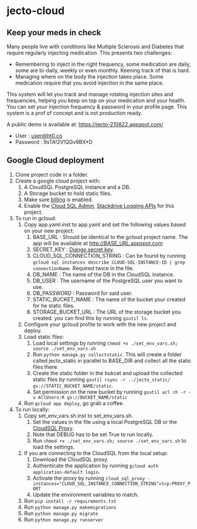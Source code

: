 # jecto-cloud
## Keep your meds in check

Many people live with conditions like Multiple Sclerosis and Diabetes
that require regularly injecting medication. This presents two challenges:
* Remembering to inject in the right frequency, some medication are daily,
 some are bi-daily, weekly or even monthly. Keening track of that is hard.
* Managing where on the body the injection takes place. Some medication require that you avoid injection in the same place.  

This system will let you track and manage rotating injection sites and frequencies, helping you keep on top on your 
medication and your health. You can set your injection frequency & password in your profile page.  This system is 
a prof of concept and is not production ready. 


A public demo is available at: https://jecto-210822.appspot.com/

* User : user@ht0.co
* Password : 9sTA!2V!QGv9BX*D

## Google Cloud deployment

1. Clone project code in a folder.
1. Create a google cloud project with:
   1. A CloudSQL PostgreSQL instance and a DB.
   1. A Storage bucket to hold static files.
   1. Make sure [billing](https://cloud.google.com/billing/docs/how-to/modify-project) is enabled.
   1. Enable the [Cloud SQL Admin](https://console.developers.google.com/apis/api/sqladmin.googleapis.com/), [Stackdrive Logging APIs](https://console.cloud.google.com/flows/enableapi?apiid=logging.googleapis.com) for this project.
1. To run in gcloud:
   1. Copy app.yaml.inst to app.yaml and set the following values based on your new project:
      1. BASE_URL : Should be identical to the gcloud project name. The app will be available at http://BASE_URL.appspot.com
      1. SECRET_KEY : [Django secret key](https://docs.djangoproject.com/en/dev/ref/settings/#secret-key).
      1. CLOUD_SQL_CONNECTION_STRING : Can be found by running `gcloud sql instances describe CLOUD-SQL-INSTANCE-ID | grep connectionName`. Required twice in the file.
      1. DB_NAME : The name of the DB in the CloudSQL instance.
      1. DB_USER : The username of the PostgreSQL user you want to use.
      1. DB_PASSWORD : Password for said user.
      1. STATIC_BUCKET_NAME : The name of the bucket your created for he static files.
      1. STORAGE_BUCKET_URL : The URL of the storage bucket you created. you can find this by running `gsutil ls`.
   1. Configure your gcloud profile to work with the new project and deploy.
   1. Load static files:
      1. Load local settings by running `chmod +x ./set_env_vars.sh; source ./set_env_vars.sh`
      1. Run `python manage.py collectstatic`. This will create a folder called jecto_static in parallel to BASE_DIR and collect all the static files there.
      1. Create the static folder in the bukcet and upload the collected static files by running `gsutil rsync -r ../jecto_static/ gs://STATIC_BUCKET_NAME/static`.
      1. Set permission on the new bucket by running `gsutil acl ch -r -u AllUsers:R gs://BUCKET_NAME/static`
   1. Run `gcloud app deploy`, go grab a coffee.
1. To run locally:
   1. Copy set_env_vars.sh.inst to set_env_vars.sh.
      1. Set the values in the file using a local PostgreSQL DB or the [CloudSQL Proxy](https://cloud.google.com/sql/docs/mysql/sql-proxy).
      1. Note that DEBUG has to be set True to run locally.
      1. Run `chmod +x ./set_env_vars.sh; source ./set_env_vars.sh` to load the settings.
   1. If you are connecting to the CloudSQL from the local setup:
      1. Download the CloudSQL proxy.
      1. Authenticate the application by running `gcloud auth application-default login`.
      1. Activate the proxy by running `cloud_sql_proxy -instances="CLOUD_SQL_INSTANCE_CONNECTION_STRING"=tcp:PROXY_PORT`
      1. Update the environment variables to match.
   1. Run `pip install -r requirements.txt`
   1. Run `python manage.py makemigrations`
   1. Run `python manage.py migrate`
   1. Run `python manage.py runserver`
